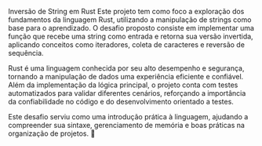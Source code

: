 Inversão de String em Rust
Este projeto tem como foco a exploração dos fundamentos da linguagem Rust, utilizando a manipulação de strings como base para o aprendizado. O desafio proposto consiste em implementar uma função que recebe uma string como entrada e retorna sua versão invertida, aplicando conceitos como iteradores, coleta de caracteres e reversão de sequência.

Rust é uma linguagem conhecida por seu alto desempenho e segurança, tornando a manipulação de dados uma experiência eficiente e confiável. Além da implementação da lógica principal, o projeto conta com testes automatizados para validar diferentes cenários, reforçando a importância da confiabilidade no código e do desenvolvimento orientado a testes.

Este desafio serviu como uma introdução prática à linguagem, ajudando a compreender sua sintaxe, gerenciamento de memória e boas práticas na organização de projetos. 🚀
